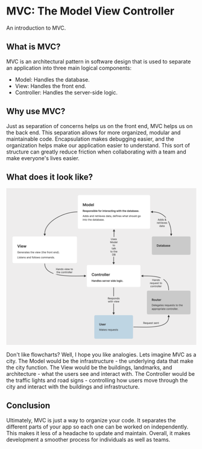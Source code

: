 # MVC: The Model View Controller

An introduction to MVC.

## What is MVC?

MVC is an architectural pattern in software design that is used to separate an application into three main logical components:
- Model: Handles the database.
- View: Handles the front end.
- Controller: Handles the server-side logic.

## Why use MVC?

Just as separation of concerns helps us on the front end, MVC helps us on the back end. This separation allows for more organized, modular and maintainable code. Encapsulation makes debugging easier, and the organization helps make our application easier to understand. This sort of structure can greatly reduce friction when collaborating with a team and make everyone's lives easier.

## What does it look like?

![MVC Map](/map.png)

Don't like flowcharts? Well, I hope you like analogies. Lets imagine MVC as a city. The Model would be the infrastructure - the underlying data that make the city function. The View would be the buildings, landmarks, and architecture -  what the users see and interact with. The Controller would be the traffic lights and road signs - controlling how users move through the city and interact with the buildings and infrastructure.

## Conclusion

Ultimately, MVC is just a way to organize your code. It separates the different parts of your app so each one can be worked on independently. This makes it less of a headache to update and maintain. Overall, it makes development a smoother process for individuals as well as teams.